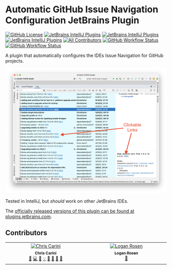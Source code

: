 # Automatic GitHub Issue Navigation Configuration JetBrains Plugin

[![GitHub License](https://img.shields.io/github/license/ChrisCarini/automatic-github-issue-navigation-configuration-jetbrains-plugin?style=flat-square)](https://github.com/ChrisCarini/automatic-github-issue-navigation-configuration-jetbrains-plugin/blob/main/LICENSE)
[![JetBrains IntelliJ Plugins](https://img.shields.io/jetbrains/plugin/v/19543-automatic-github-issue-navigation-configuration?label=Latest%20Plugin%20Release&style=flat-square)](https://plugins.jetbrains.com/plugin/19543-automatic-github-issue-navigation-configuration)
[![JetBrains IntelliJ Plugins](https://img.shields.io/jetbrains/plugin/r/rating/19543-automatic-github-issue-navigation-configuration?style=flat-square)](https://plugins.jetbrains.com/plugin/19543-automatic-github-issue-navigation-configuration)
[![JetBrains IntelliJ Plugins](https://img.shields.io/jetbrains/plugin/d/19543-automatic-github-issue-navigation-configuration?style=flat-square)](https://plugins.jetbrains.com/plugin/19543-automatic-github-issue-navigation-configuration)
[![All Contributors](https://img.shields.io/github/all-contributors/ChrisCarini/automatic-github-issue-navigation-configuration-jetbrains-plugin?color=ee8449&style=flat-square)](#contributors)
[![GitHub Workflow Status](https://img.shields.io/github/actions/workflow/status/ChrisCarini/automatic-github-issue-navigation-configuration-jetbrains-plugin/build.yml?branch=main&logo=GitHub&style=flat-square)](https://github.com/ChrisCarini/automatic-github-issue-navigation-configuration-jetbrains-plugin/actions/workflows/build.yml)
[![GitHub Workflow Status](https://img.shields.io/github/actions/workflow/status/ChrisCarini/automatic-github-issue-navigation-configuration-jetbrains-plugin/compatibility.yml?branch=main&label=IntelliJ%20Plugin%20Compatibility&logo=GitHub&style=flat-square)](https://github.com/ChrisCarini/automatic-github-issue-navigation-configuration-jetbrains-plugin/actions/workflows/compatibility.yml)

<!-- Plugin description -->
A plugin that automatically configures the IDEs Issue Navigation for GitHub projects.
<!-- Plugin description end -->

<!-- Screenshot from 2022-07-17 at 01.13.45 ; original filename: `Screen Shot 2022-07-17 at 01.13.45.png` -->
<img src="demo.png" width="800" />

Tested in IntelliJ, but _should_ work on other JetBrains IDEs.

The [officially released versions of this plugin can be found at plugins.jetbrains.com](https://plugins.jetbrains.com/plugin/19543-automatic-github-issue-navigation-configuration/).

## Contributors

<!-- ALL-CONTRIBUTORS-LIST:START - Do not remove or modify this section -->
<!-- prettier-ignore-start -->
<!-- markdownlint-disable -->
<table>
  <tbody>
    <tr>
      <td align="center" valign="top" width="14.28%"><a href="https://github.com/ChrisCarini"><img src="https://avatars.githubusercontent.com/u/6374067?v=4?s=100" width="100px;" alt="Chris Carini"/><br /><sub><b>Chris Carini</b></sub></a><br /><a href="#bug-ChrisCarini" title="Bug reports">🐛</a> <a href="#code-ChrisCarini" title="Code">💻</a> <a href="#doc-ChrisCarini" title="Documentation">📖</a> <a href="#example-ChrisCarini" title="Examples">💡</a> <a href="#ideas-ChrisCarini" title="Ideas, Planning, & Feedback">🤔</a> <a href="#maintenance-ChrisCarini" title="Maintenance">🚧</a> <a href="#question-ChrisCarini" title="Answering Questions">💬</a> <a href="#review-ChrisCarini" title="Reviewed Pull Requests">👀</a></td>
      <td align="center" valign="top" width="14.28%"><a href="https://www.loganrosen.com/"><img src="https://avatars.githubusercontent.com/u/512317?v=4?s=100" width="100px;" alt="Logan Rosen"/><br /><sub><b>Logan Rosen</b></sub></a><br /><a href="#bug-loganrosen" title="Bug reports">🐛</a></td>
    </tr>
  </tbody>
</table>

<!-- markdownlint-restore -->
<!-- prettier-ignore-end -->

<!-- ALL-CONTRIBUTORS-LIST:END -->